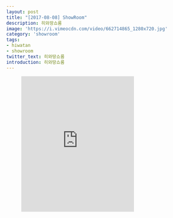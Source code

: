 ```yaml
---
layout: post
title: "[2017-08-08] ShowRoom"
description: 히와땅쇼룸
image: 'https://i.vimeocdn.com/video/662714865_1280x720.jpg'
category: 'showroom'
tags:
- hiwatan
- showroom
twitter_text: 히와땅쇼룸
introduction: 히와땅쇼룸
---
```

<figure class="video_container">
<iframe src="https://player.vimeo.com/video/239677126" height="360" frameborder="0" webkitallowfullscreen mozallowfullscreen allowfullscreen></iframe>
</figure>
